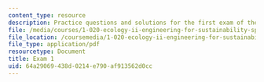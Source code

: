 ```yaml
---
content_type: resource
description: Practice questions and solutions for the first exam of the course.
file: /media/courses/1-020-ecology-ii-engineering-for-sustainability-spring-2008/64a29069438d0214e790af913562d0cc_practice1.pdf
file_location: /coursemedia/1-020-ecology-ii-engineering-for-sustainability-spring-2008/64a29069438d0214e790af913562d0cc_practice1.pdf
file_type: application/pdf
resourcetype: Document
title: Exam 1
uid: 64a29069-438d-0214-e790-af913562d0cc
---
```

